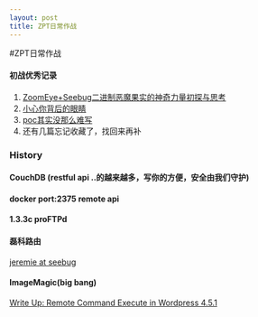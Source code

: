 ```yaml
---
layout: post
title: ZPT日常作战 
---
```

#ZPT日常作战

#### 初战优秀记录

 1. [ZoomEye+Seebug二进制恶魔果实的神奇力量初探与思考](http://www.wtoutiao.com/p/18bJeig.html)
 2. [小心你背后的眼睛](http://s0m30ne.com/2016/04/25/Zoomeye-Pocsuite-%E5%B0%8F%E5%BF%83%E4%BD%A0%E8%83%8C%E5%90%8E%E7%9A%84%E7%9C%BC%E7%9D%9B/)
 3. [poc其实没那么难写](http://www.wtoutiao.com/p/1d3BMFv.html)
 4. 还有几篇忘记收藏了，找回来再补

### History

#### CouchDB (restful api ..的越来越多，写你的方便，安全由我们守护)

#### docker port:2375 remote api 

#### 1.3.3c proFTPd

#### 磊科路由
[jeremie at seebug](https://www.seebug.org/vuldb/ssvid-90227)

#### ImageMagic(big bang)
[Write Up: Remote Command Execute in Wordpress 4.5.1](http://ricterz.me/posts/Write%20Up%3A%20Remote%20Command%20Execute%20in%20Wordpress%204.5.1?_=1463733258856)









